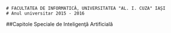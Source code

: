 ```
# FACULTATEA DE INFORMATICĂ, UNIVERSITATEA "AL. I. CUZA" IAȘI
# Anul universitar 2015 - 2016
```

##Capitole Speciale de Inteligenţă Artificială

